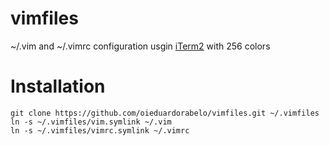 # vimfiles

~/.vim and ~/.vimrc configuration usgin [iTerm2](http://iterm2.com/) with 256 colors

# Installation

```
git clone https://github.com/oieduardorabelo/vimfiles.git ~/.vimfiles
ln -s ~/.vimfiles/vim.symlink ~/.vim
ln -s ~/.vimfiles/vimrc.symlink ~/.vimrc
```
